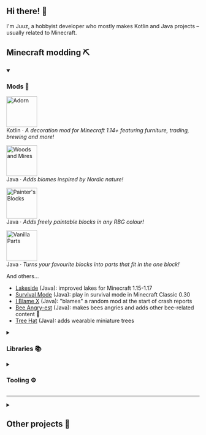 ## Hi there! :wave:

I'm Juuz, a hobbyist developer who mostly makes Kotlin and Java projects – usually related to Minecraft.

## Minecraft modding ⛏

<details open=""><summary><h3>Mods 🎲</h3></summary>

<p><a href="https://github.com/Juuxel/Adorn"><img src="https://i.imgur.com/wFpM7FG.png" alt="Adorn" height="80px"></a>
<br>Kotlin · <em>A decoration mod for Minecraft 1.14+ featuring furniture, trading, brewing and more!</em>
<p><a href="https://github.com/Juuxel/WoodsAndMires"><img src="https://i.imgur.com/HeVqFJE.png" alt="Woods and Mires" height="80px"></a>
<br>Java · <em>Adds biomes inspired by Nordic nature!</em>
<p><a href="https://github.com/Juuxel/PaintersBlocks"><img src="https://i.imgur.com/uVTHBvB.png" alt="Painter's Blocks" height="80px"></a>
<br>Java · <em>Adds freely paintable blocks in any RBG colour!</em>
<p><a href="https://github.com/Juuxel/VanillaParts"><img src="https://i.imgur.com/CKffJH2.png" alt="Vanilla Parts" height="80px"></a>
<br>Java · <em>Turns your favourite blocks into parts that fit in the one block!</em>

And others...

- [Lakeside](https://github.com/Juuxel/Lakeside) (Java): improved lakes for Minecraft 1.15-1.17
- [Survival Mode](https://github.com/Juuxel/SurvivalMode) (Java): play in survival mode in Minecraft Classic 0.30
- [I Blame X](https://github.com/Juuxel/i-blame-x) (Java): "blames" a random mod at the start of crash reports
- [Bee Angry-est](https://github.com/Juuxel/BeeAngry-est) (Java): makes bees angries and adds other bee-related content :bee:
- [Tree Hat](https://github.com/Juuxel/TreeHat) (Java): adds wearable miniature trees

</details>
<details><summary><h3>Libraries 📚</h3></summary>

- [LibGui](https://github.com/CottonMC/LibGui) (Java): a modern GUI library for Fabric
- Many APIs in [Fabric API](https://github.com/FabricMC/fabric) (Java), including the Screen Handler API and the Loot API
- [Implemented Inventory](https://gist.github.com/Juuxel/32ea65a4c820b63c20798917f0f73706) (Java): a simple implementation of Minecraft's `Inventory`
- [Spindle](https://github.com/Juuxel/Spindle) (Java): a bridge to run Fabric Loader on ModLauncher

</details>
<details><summary><h3>Tooling ⚙</h3></summary>

- [Architectury](https://github.com/architectury) (Java, Kotlin): a cross-platform Minecraft modding toolchain
- [Vineflower for Loom](https://github.com/Juuxel/loom-vineflower) (Java): adds the Vineflower decompiler to Loom-based development environments
- [AntiquityMC](https://github.com/AntiquityMC) (Java): modding Minecraft Classic 0.30 on a modern Fabric toolchain
- [Fabric Filament](https://github.com/FabricMC/fabric-filament) (Java): a Gradle plugin to help with building deobfuscation mappings
- [Unprotect](https://github.com/Juuxel/unprotect) (Java): a ModLauncher plugin that makes package-private and protected code public at runtime
- [Architectury API Versions](https://github.com/Juuxel/architectury-api-versions) ([website](https://juuxel.github.io/architectury-api-versions)): a website that finds the latest version of Architectury API
- Architectury Versions ([Kotlin](https://github.com/Juuxel/architectury-versions.kt), [old Rust version](https://github.com/Juuxel/architectury-versions)): a CLI tool that finds the latest versions of Architectury and Fabric projects
- [Mirror Upload](https://github.com/Juuxel/mirror-upload) (Rust): a tool to cross-publish Minecraft mod releases from GitHub to CurseForge and Modrinth

</details>

---

<details><summary><h2>Other projects 🧪</h2></summary>

- [Gronkify](https://github.com/Juuxel/Gronkify) (Scala): a cursed Gradle plugin that plays music during your long builds
- [fc0](https://github.com/Juuxel/fc0) (Groovy): a modding toolchain for 2fc0f18
- [Leaf Through](https://github.com/Juuxel/LeafThrough) (Kotlin): a simple string reader library
- [Scissors](https://github.com/Juuxel/Scissors) (Kotlin): a tool that can "cut away" a deobfuscation mapping layer by comparing it to a larger mapping set
- [Ripple](https://github.com/Juuxel/Ripple) (Java): a library for processing deobfuscation mappings 
- [Cucuwiki](https://github.com/Juuxel/cucuwiki) (Kotlin, TypeScript): a simple wiki
- [LibNinePatch](https://github.com/Juuxel/LibNinePatch) (Java): a simple Java 9patch renderer for any graphics API
- [Jankson Record Adapter](https://github.com/Juuxel/JanksonRecordAdapter) (Java): an addon for [Jankson](https://github.com/falkreon/Jankson) that serialises Java records
- [Publish Checkstyle Report](https://github.com/Juuxel/publish-checkstyle-report) (TypeScript): a GitHub action that shows Checkstyle errors inline as code annotations

</details>
